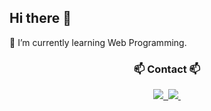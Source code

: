 ## Hi there 👋
🌱 I’m currently learning Web Programming.

<h3 align="center">📫 Contact 📫</h3>
<div align="center">
  <a href="https://eugene663.tistory.com/">
    <img src="https://img.shields.io/badge/tistory-black?style=flat&logo=tistory&logoColor=white" />&nbsp
  </a>
  <a href="mailto:eugene663@naver.com">
    <img
    <img src="https://img.shields.io/badge/maildotru-black?style=flat&logo=maildotru&logoColor=white" />&nbsp
  </a>
</div>
<!--
**eugene663/eugene663** is a ✨ _special_ ✨ repository because its `README.md` (this file) appears on your GitHub profile.

Here are some ideas to get you started:

- 🔭 I’m currently working on ...
- 🌱 I’m currently learning ...
- 👯 I’m looking to collaborate on ...
- 🤔 I’m looking for help with ...
- 💬 Ask me about ...
- 📫 How to reach me: ...
- 😄 Pronouns: ...
- ⚡ Fun fact: ...
-->
